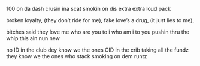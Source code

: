 100 on da dash 
crusin ina scat
smokin on dis extra extra loud pack

broken loyalty, (they don’t ride for me),
fake love’s a drug, (it just lies to me),

bitches said they love me who are you to i
who am i to you pushin thru the whip this ain nun new

no ID in the club dey know we the ones
CID in the crib taking all the fundz
they know we the ones who stack smoking on dem runtz
